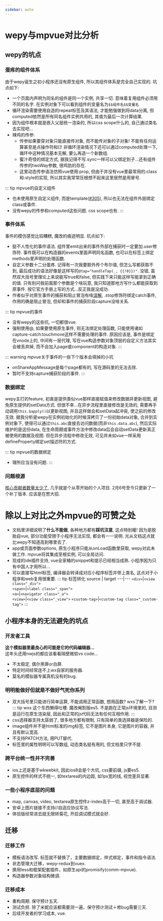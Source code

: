 ```yaml
---
sidebar: auto
---
```


# wepy与mpvue对比分析

## wepy的坑点

### 蛋疼的组件体系
由于wepy诞生之初小程序还没有原生组件, 所以其组件体系是完全自己实现的.
坑点如下:
* 一个页面内声明为同名的组件是同一个实例, 共享一切. 意味着复用组件必须用不同的名字. 在实例对象下可以看到组件的变量名为`$$组件名$$变量名`
* 循环渲染需要使用自造的repeat标签及其语法, 才能勉强做到将data分离, 但computed依然是所有同名组件实例共用的, 其值为最后一次计算结果.
* 因为组件根本就是嵌入父层统一渲染的, 所以css scope什么的, 自己通过类名去实现吧...
* 辣鸡的传参:
  * 传参如果要穿对象只能直接传对象, 而不能传对象的子对象! 不能有任何运算甚至是点操作符和[]! 非循环渲染情况下还可以通过computed处理一下, 循环中这种情况基本无解, 要么再造一个新数组.
  * 蜜汁奇怪的绑定方式, 据我记得不写.sync一样可以父绑定到子...还有组件传参的twoWay参数, 很鸡肋的存在.
  * 这里动态传参语法仿照vue使用:prop, 但由于并没有vue里最常用的:class和:style的实现, 所以其实我常常压根想不起来这里居然是用冒号.

::: tip mpvue的自定义组件
* 也未使用原生自定义组件, 而是template([#305](https://github.com/Meituan-Dianping/mpvue/issues/305)), 所以也无法在组件外层绑定class或事件.
* 没有wepy的传参和computed这些问题. css scope也有.
:::

### 事件体系
事件的模仿感觉比较糟糕, 魔改的痕迹明显.
坑点如下:
* 挺不人性化的事件语法. 组件里emit出来的事件外部在捕获时一定要加.user修饰符. 事件既可以在构造器的events里面声明同名函数, 也可以在标签上绑定methods里声明的处理函数.
* 自定义参数十二分蛋疼. 记得有一次我要额外传个布尔值, 但怎么写都获取不到, 最后成功的语法好像是这样写的`@tap="handleTap(_, {{!0}})"`. 没错, 虽然双大括号里理论上来说能写true和false, 但实践下来只能这样写能拿到正确的值. 只有别问我前面那个参数是个啥玩意, 我只知道那地方写什么都能获取到原事件. 按它官方手册上写的方式...反正我是没成功.
* 作者似乎对原生事件的捕获和阻止冒泡有啥[误解](https://tencent.github.io/wepy/document.html#/?id=%E7%BB%84%E4%BB%B6%E8%87%AA%E5%AE%9A%E4%B9%89%E4%BA%8B%E4%BB%B6%E5%A4%84%E7%90%86%E5%87%BD%E6%95%B0), .stop修饰符绑定catch事件, 作用的确是阻止冒泡, 但却和事件的捕获阶段capture没啥关系.

::: tip mpvue的事件
* 没有wepy的这些坑, 一切都很vue.
* 强制使用@, 如果要使用原生事件, 则无法绑定处理函数, 只能使用诸如capture-catch:touchmove这样不需要处理的事件. 原因应该是, 事件是绑定在vnode上的, 中间有一层代理, 写在vue构造参数对象顶层的自定义方法其实会被丢弃掉, 而不会加入page或component的构造对象.
:::

::: warning mpvue关于事件的一些下个版本会填掉的小坑
* onShareAppMessage是每个page都有的, 写在源码里的无法去除.
* 暂时不支持capture捕获阶段的事件.
:::

### 数据绑定
wepy主打的feature, 初衷是提供类似vue那样直接赋值来修改数据并更新视图, 避免原生提供的setData方式. 但很不幸...在异步流程里直接修改是无效的, 需要再手动调用`this.$apply()`以更新视图, 并且这样做会和setData起冲突, 使之前的修改无效.
据我分析是wepy在实例初始化的时候深拷贝了一份初始data对象, 合并到实例对象下, 使得可以通过`this.abc`直接去访问数据(而非`this.data.abc`), 然后实际维护的是这份data, 在生命周期或事件方法中修改data后会自动setData更新真正被使用的数据及视图. 但在异步流程中修改无效, 可见并未如vue一样采用defineProperty绑定set描述符的方式.

::: tip mpvue的数据绑定
* 理所应当没有问题.
:::

### 问题根源
[核心贡献者数量太少了](https://github.com/Tencent/wepy/graphs/contributors), 几乎就是个从零开始的个人项目. 2月6号至今只更新了一个补丁版本. 应该是在憋大招.

# 除以上对比之外mpvue的可赞之处
* 文档里详细说明了**什么不能做**, 各种地方都有**踩坑注意**, 这点特别暖! 因为是脱胎自vue, 部分功能受限于小程序无法实现, 都会有一一说明. 光从文档这点就比wepy不知道高到哪里去了.
* app或页面参数options, 原生小程序只能从onLoad函数里获取, wepy对此未做工作. mpvue将其集成至根实例, 可以全局访问.
* 现成的ide插件支持, vue全家桶的snippet和提示已经相当成熟. 小程序因为只有中国人才用所以...
* 可以直接写html标签, 编译器会转译成对应小程序标签并带上类名, 这点对于小程序和web复用很重要.
::: tip 标签转化
source | target
---|---
`<div>`|`<view class="_div">`  
`<span>`|`<label class="_span">`  
`<a>`|`<navigator class="_a">`  
`<view>`|`<view class="_view">`
`<custom-tag>`|`<custom-tag class="_custom-tag">`
:::

## 小程序本身的无法避免的坑点

### 开发者工具
**这个模拟器里最良心的可能是它的代码编辑器...**  
这年头还用nwjs的都应该看看隔壁微软vs code...
* 不太稳定, 偶尔黑屏or白屏.
* 特定时间经常连不上wx自家的服务器.
* 莫名的模拟器专属真机没有的bug.

### 明明能做好但就是不做好气死你系列
* 双大括号里只能进行简单运算, 不能调用正常函数, 想用函数? wxs了解一下?  
::: tip wxs
这个东西懒得吐槽. 魔改阉割版es5. 不是跑在正常js环境里的, 目测是运行在原生渲染层, 因此和正常的js代码无法有任何互相作用.
:::
* css选择器支持太孱弱了, 很多地方都有限制, 只有简单的类选择器是保险的.
* image组件并不是html标准的img标签, 它不是图片本身, 它是图片的容器, 并且有默认宽高.
* 不支持PATCH方法, 用PUT替代.
* 标签里的属性明明可以写数组, 动态类名挺有用的, 但文档里只字不提.

### 跨平台统一性并不完善
* ios上还是基于wkwebkit, 因此ios8会是个大坑, css要前缀, js要es5.
* 原生控件的样式不统一, 如textarea的内边距, 如1px宽的线, 视觉差异显著.

### 一些小程序底层的问题
* map, canvas, video, textarea原生控件z-index高于一切, 甚至高于调试器.
* 安卓上图片链接不支持//自适应协议写法.
* 体验版经常进去就无限转菊花, 开启调试模式就会好.

## 迁移

### 迁移工作
* 模板语法改写. 标签就不替换了，主要数据绑定，样式绑定，事件和指令语法. 
* 状态管理大迁移，wepy-redux到vuex. 
* 换用less和框架配套插件，如原生api的promisify(comm-mpvue). 
* 构造器参数对象结构微调. 

### 迁移成本
* 重构周期. 保守预计五天.
* 测试负担. 除了米妮应该都需要测一遍，保守预计测试＋修bug需要三天.
* 后续开发者的学习成本, vue.
